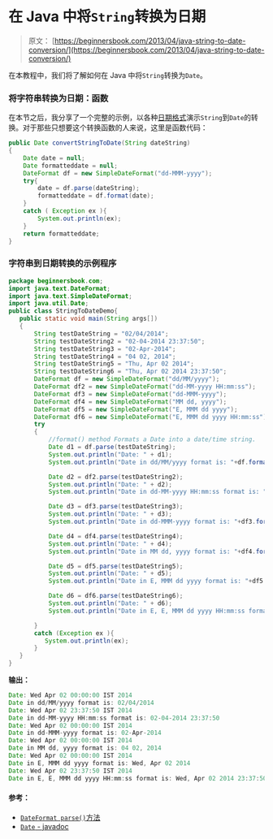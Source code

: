 # 在 Java 中将`String`转换为日期

> 原文： [https://beginnersbook.com/2013/04/java-string-to-date-conversion/](https://beginnersbook.com/2013/04/java-string-to-date-conversion/)

在本教程中，我们将了解如何在 Java 中将`String`转换为`Date`。

### 将字符串转换为日期：函数

在本节之后，我分享了一个完整的示例，以各种[日期格式](https://beginnersbook.com/2013/04/java-date-format/)演示`String`到`Date`的转换。对于那些只想要这个转换函数的人来说，这里是函数代码：

```java
public Date convertStringToDate(String dateString)
{
    Date date = null;
    Date formatteddate = null;
    DateFormat df = new SimpleDateFormat("dd-MMM-yyyy");
    try{
        date = df.parse(dateString);
        formatteddate = df.format(date);
    }
    catch ( Exception ex ){
        System.out.println(ex);
    }
    return formatteddate;
}
```

### 字符串到日期转换的示例程序

```java
package beginnersbook.com;
import java.text.DateFormat;
import java.text.SimpleDateFormat;
import java.util.Date;
public class StringToDateDemo{
   public static void main(String args[])
   {
       String testDateString = "02/04/2014";
       String testDateString2 = "02-04-2014 23:37:50";
       String testDateString3 = "02-Apr-2014";
       String testDateString4 = "04 02, 2014";
       String testDateString5 = "Thu, Apr 02 2014";
       String testDateString6 = "Thu, Apr 02 2014 23:37:50";
       DateFormat df = new SimpleDateFormat("dd/MM/yyyy");
       DateFormat df2 = new SimpleDateFormat("dd-MM-yyyy HH:mm:ss");
       DateFormat df3 = new SimpleDateFormat("dd-MMM-yyyy");
       DateFormat df4 = new SimpleDateFormat("MM dd, yyyy");
       DateFormat df5 = new SimpleDateFormat("E, MMM dd yyyy");
       DateFormat df6 = new SimpleDateFormat("E, MMM dd yyyy HH:mm:ss");
       try
       {
           //format() method Formats a Date into a date/time string. 
           Date d1 = df.parse(testDateString);
           System.out.println("Date: " + d1);
           System.out.println("Date in dd/MM/yyyy format is: "+df.format(d1));

           Date d2 = df2.parse(testDateString2);
           System.out.println("Date: " + d2);
           System.out.println("Date in dd-MM-yyyy HH:mm:ss format is: "+df2.format(d2));

           Date d3 = df3.parse(testDateString3);
           System.out.println("Date: " + d3);
           System.out.println("Date in dd-MMM-yyyy format is: "+df3.format(d3));

           Date d4 = df4.parse(testDateString4);
           System.out.println("Date: " + d4);
           System.out.println("Date in MM dd, yyyy format is: "+df4.format(d4));

           Date d5 = df5.parse(testDateString5);
           System.out.println("Date: " + d5);
           System.out.println("Date in E, MMM dd yyyy format is: "+df5.format(d5));

           Date d6 = df6.parse(testDateString6);
           System.out.println("Date: " + d6);
           System.out.println("Date in E, E, MMM dd yyyy HH:mm:ss format is: "+df6.format(d6));

       }
       catch (Exception ex ){
          System.out.println(ex);
       }
   }
}
```

**输出：**

```java
Date: Wed Apr 02 00:00:00 IST 2014
Date in dd/MM/yyyy format is: 02/04/2014
Date: Wed Apr 02 23:37:50 IST 2014
Date in dd-MM-yyyy HH:mm:ss format is: 02-04-2014 23:37:50
Date: Wed Apr 02 00:00:00 IST 2014
Date in dd-MMM-yyyy format is: 02-Apr-2014
Date: Wed Apr 02 00:00:00 IST 2014
Date in MM dd, yyyy format is: 04 02, 2014
Date: Wed Apr 02 00:00:00 IST 2014
Date in E, MMM dd yyyy format is: Wed, Apr 02 2014
Date: Wed Apr 02 23:37:50 IST 2014
Date in E, E, MMM dd yyyy HH:mm:ss format is: Wed, Apr 02 2014 23:37:50
```

#### 参考：

*   [`DateFormat parse()`方法](https://docs.oracle.com/javase/7/docs/api/java/text/DateFormat.html#parse(java.lang.String))
*   [`Date` - javadoc](https://docs.oracle.com/javase/7/docs/api/java/util/Date.html)